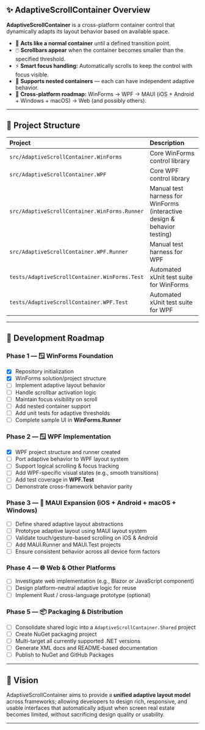 ﻿## ✨ AdaptiveScrollContainer Overview

**AdaptiveScrollContainer** is a cross-platform container control that dynamically adapts its layout behavior based on available space.

- 🧱 **Acts like a normal container** until a defined transition point.
- 🖱️ **Scrollbars appear** when the container becomes smaller than the specified threshold.
- ⚡ **Smart focus handling:** Automatically scrolls to keep the control with focus visible.
- 📐 **Supports nested containers** — each can have independent adaptive behavior.
- 🧍 **Cross-platform roadmap:** WinForms → WPF → MAUI (iOS + Android + Windows + macOS) → Web (and possibly others).

---

## 🧭 Project Structure

| Project | Description |
|:---------|:-------------|
| `src/AdaptiveScrollContainer.WinForms` | Core WinForms control library |
| `src/AdaptiveScrollContainer.WPF` | Core WPF control library |
| `src/AdaptiveScrollContainer.WinForms.Runner` | Manual test harness for WinForms (interactive design & behavior testing) |
| `src/AdaptiveScrollContainer.WPF.Runner` | Manual test harness for WPF |
| `tests/AdaptiveScrollContainer.WinForms.Test` | Automated xUnit test suite for WinForms |
| `tests/AdaptiveScrollContainer.WPF.Test` | Automated xUnit test suite for WPF |

---

## 🧩 Development Roadmap

### Phase 1 — 🪟 WinForms Foundation
- [x] Repository initialization
- [x] WinForms solution/project structure
- [ ] Implement adaptive layout behavior
- [ ] Handle scrollbar activation logic
- [ ] Maintain focus visibility on scroll
- [ ] Add nested container support
- [ ] Add unit tests for adaptive thresholds
- [ ] Complete sample UI in **WinForms.Runner**

### Phase 2 — 🪟 WPF Implementation
- [x] WPF project structure and runner created
- [ ] Port adaptive behavior to WPF layout system
- [ ] Support logical scrolling & focus tracking
- [ ] Add WPF-specific visual states (e.g., smooth transitions)
- [ ] Add test coverage in **WPF.Test**
- [ ] Demonstrate cross-framework behavior parity

### Phase 3 — 📱 MAUI Expansion (iOS + Android + macOS + Windows)
- [ ] Define shared adaptive layout abstractions
- [ ] Prototype adaptive layout using MAUI layout system
- [ ] Validate touch/gesture-based scrolling on iOS & Android
- [ ] Add MAUI.Runner and MAUI.Test projects
- [ ] Ensure consistent behavior across all device form factors

### Phase 4 — 🌐 Web & Other Platforms
- [ ] Investigate web implementation (e.g., Blazor or JavaScript component)
- [ ] Design platform-neutral adaptive logic for reuse
- [ ] Implement Rust / cross-language prototype (optional)

### Phase 5 — 📦 Packaging & Distribution
- [ ] Consolidate shared logic into a `AdaptiveScrollContainer.Shared` project
- [ ] Create NuGet packaging project
- [ ] Multi-target all currently supported .NET versions
- [ ] Generate XML docs and README-based documentation
- [ ] Publish to NuGet and GitHub Packages

---

## 🧱 Vision

AdaptiveScrollContainer aims to provide a **unified adaptive layout model** across frameworks; 
allowing developers to design rich, responsive, and usable interfaces that automatically adjust when screen real estate becomes limited, without sacrificing design quality or usability.

---
